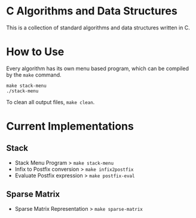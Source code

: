 # C Algorithms and Data Structures

This is a collection of standard algorithms and data structures written in C.

# How to Use

Every algorithm has its own menu based program, which can be compiled by the `make` command.

```shell
make stack-menu
./stack-menu
```

To clean all output files, `make clean`.

# Current Implementations

## Stack
* Stack Menu Program > `make stack-menu`
* Infix to Postfix conversion > `make infix2postfix`
* Evaluate Postfix expression > `make postfix-eval`

## Sparse Matrix
* Sparse Matrix Representation > `make sparse-matrix`
